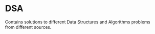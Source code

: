 # DSA
Contains solutions to different Data Structures and Algorithms problems from different sources. 
